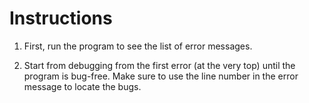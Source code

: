 # Instructions

1. First, run the program to see the list of error messages.

2. Start from debugging from the first error (at the very top) until the program is bug-free.
Make sure to use the line number in the error message to locate the bugs.


